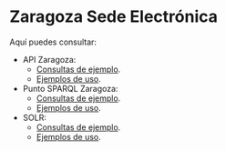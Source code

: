 # Zaragoza Sede Electrónica
Aquí puedes consultar:
* API Zaragoza:
  * [Consultas de ejemplo](http://zaragoza-sedeelectronica.github.io/api/queries/). 
  * [Ejemplos de uso](https://github.com/zaragoza-sedeelectronica/zaragoza-sedeelectronica.github.io/tree/master/api/ejemplos). 
* Punto SPARQL Zaragoza:
  * [Consultas de ejemplo](http://zaragoza-sedeelectronica.github.io/sparql/queries/). 
  * [Ejemplos de uso](https://github.com/zaragoza-sedeelectronica/zaragoza-sedeelectronica.github.io/tree/master/sparql/ejemplos). 
* SOLR:
  * [Consultas de ejemplo](http://zaragoza-sedeelectronica.github.io/solr/queries/). 
  * [Ejemplos de uso](https://github.com/zaragoza-sedeelectronica/zaragoza-sedeelectronica.github.io/tree/master/solr/ejemplos). 
